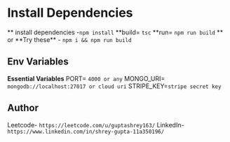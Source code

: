 ﻿# Install Dependencies

** install dependencies -`npm install`
**build= `tsc`
**run= `npm run build`
** or
\*\*Try these\*\* - `npm i && npm run build`

## Env Variables

**Essential Variables**
PORT= `4000 or any`
MONGO_URI= `mongodb://localhost:27017 or cloud uri`
STRIPE_KEY=`stripe secret key`

## Author

Leetcode- `https://leetcode.com/u/guptashrey163/`
LinkedIn- `https://www.linkedin.com/in/shrey-gupta-11a350196/`
